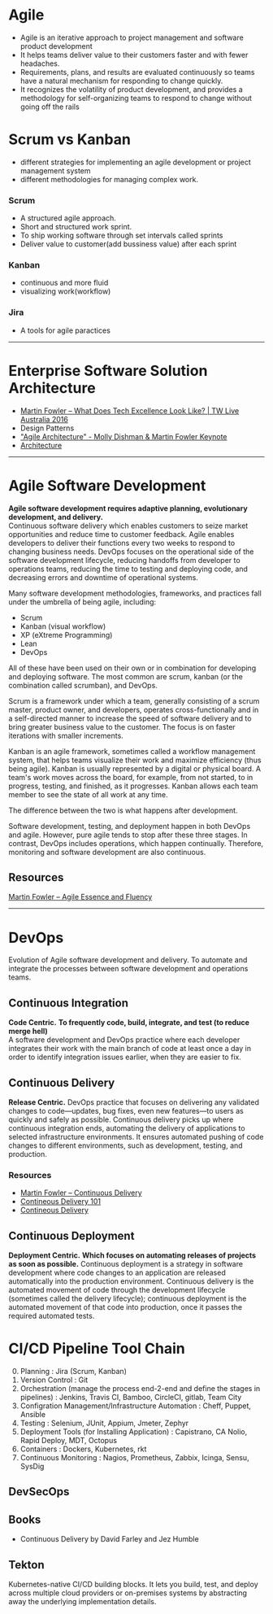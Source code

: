 # Agile
- Agile is an iterative approach to project management and software product development
- It helps teams deliver value to their customers faster and with fewer headaches.
- Requirements, plans, and results are evaluated continuously so teams have a natural mechanism for responding to change quickly.
- It recognizes the volatility of product development, and provides a methodology for self-organizing teams to respond to change without going off the rails
# Scrum vs Kanban
- different strategies for implementing an agile development or project management system
- different methodologies for managing complex work.
### Scrum
- A structured agile approach.
- Short and structured work sprint.
- To ship working software through set intervals called sprints
- Deliver value to customer(add bussiness value) after each sprint
### Kanban
- continuous and more fluid
- visualizing work(workflow)

### Jira
- A tools for agile paractices
***

# Enterprise Software Solution Architecture
- [Martin Fowler – What Does Tech Excellence Look Like? | TW Live Australia 2016](https://www.youtube.com/watch?v=Avs70dZ3Vlk)  
- Design Patterns  
- ["Agile Architecture" - Molly Dishman & Martin Fowler Keynote](https://www.youtube.com/watch?v=VjKYO6DP3fo)
- [Architecture](https://martinfowler.com/architecture/)

***
# Agile Software Development
**Agile software development requires adaptive planning, evolutionary development, and delivery.**  
Continuous software delivery which enables customers to seize market opportunities and reduce time to customer feedback. Agile enables developers to deliver their functions every two weeks to respond to changing business needs. DevOps focuses on the operational side of the software development lifecycle, reducing handoffs from developer to operations teams, reducing the time to testing and deploying code, and decreasing errors and downtime of operational systems.


Many software development methodologies, frameworks, and practices fall under the umbrella of being agile, including:
- Scrum
- Kanban (visual workflow)
- XP (eXtreme Programming)
- Lean
- DevOps

All of these have been used on their own or in combination for developing and deploying software. The most common are scrum, kanban (or the combination called scrumban), and DevOps.

Scrum is a framework under which a team, generally consisting of a scrum master, product owner, and developers, operates cross-functionally and in a self-directed manner to increase the speed of software delivery and to bring greater business value to the customer. The focus is on faster iterations with smaller increments.

Kanban is an agile framework, sometimes called a workflow management system, that helps teams visualize their work and maximize efficiency (thus being agile). Kanban is usually represented by a digital or physical board. A team's work moves across the board, for example, from not started, to in progress, testing, and finished, as it progresses. Kanban allows each team member to see the state of all work at any time.

The difference between the two is what happens after development.  

Software development, testing, and deployment happen in both DevOps and agile. However, pure agile tends to stop after these three stages. In contrast, DevOps includes operations, which happen continually. Therefore, monitoring and software development are also continuous.

## Resources 
[Martin Fowler – Agile Essence and Fluency](https://www.youtube.com/watch?v=URlnxbaHhTs)  


***
# DevOps
Evolution of Agile software development and delivery. To automate and integrate the processes between software development and operations teams.
## Continuous Integration
**Code Centric.** 
**To frequently code, build, integrate, and test (to reduce merge hell)**  
A software development and DevOps practice where each developer integrates their work with the main branch of code at least once a day in order to identify integration issues earlier, when they are easier to fix.

## Continuous Delivery
**Release Centric.** 
DevOps practice that focuses on delivering any validated changes to code—updates, bug fixes, even new features—to users as quickly and safely as possible. Continuous delivery picks up where continuous integration ends, automating the delivery of applications to selected infrastructure environments. It ensures automated pushing of code changes to different environments, such as development, testing, and production.

### Resources
- [Martin Fowler – Continuous Delivery](https://www.youtube.com/watch?v=aoMfbgF2D_4)  
- [Contineous Delivery 101](https://www.youtube.com/playlist?list=PLYcy44QqzleK37bEsG5Jh9RQDmUaBoMra)  
- [Contineous Delivery](https://www.youtube.com/playlist?list=PLYcy44QqzleJervy1ajJcad_CsgJr7ZJw)  


## Continuous Deployment
**Deployment Centric.** 
**Which focuses on automating releases of projects as soon as possible.**
Continuous deployment is a strategy in software development where code changes to an application are released automatically into the production environment. Continuous delivery is the automated movement of code through the development lifecycle (sometimes called the delivery lifecycle); continuous deployment is the automated movement of that code into production, once it passes the required automated tests.


# CI/CD Pipeline Tool Chain

0. Planning : Jira (Scrum, Kanban)
1. Version Control : Git
2. Orchestration (manage the process end-2-end and define the stages in pipelines) : Jenkins, Travis CI, Bamboo, CircleCI, gitlab, Team City
3. Configration Management/Infrastructure Automation : Cheff, Puppet, Ansible
4. Testing : Selenium, JUnit, Appium, Jmeter, Zephyr
5. Deployment Tools (for Installing Application) : Capistrano, CA Nolio, Rapid Deploy, MDT, Octopus
6. Containers : Dockers, Kubernetes, rkt
7. Continuous Monitoring : Nagios, Prometheus, Zabbix, Icinga, Sensu, SysDig
 
## DevSecOps
 
## Books
- Continuous Delivery by David Farley and Jez Humble
## Tekton
Kubernetes-native CI/CD building blocks. It lets you build, test, and deploy across multiple cloud providers or on-premises systems by abstracting away the underlying implementation details.

